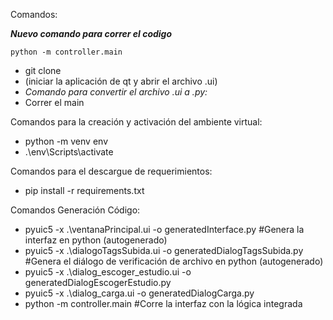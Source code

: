 Comandos:

***Nuevo comando para correr el codigo***
```
python -m controller.main
```

- git clone <link>
- (iniciar la aplicación de qt y abrir el archivo .ui)
- *Comando para convertir el archivo .ui a .py:*
- Correr el main

Comandos para la creación y activación del ambiente virtual:
- python -m venv env
- .\env\Scripts\activate

Comandos para el descargue de requerimientos:
- pip install -r requirements.txt

Comandos Generación Código:
- pyuic5 -x .\ventanaPrincipal.ui -o generatedInterface.py  #Genera la interfaz en python (autogenerado)
- pyuic5 -x .\dialogoTagsSubida.ui -o generatedDialogTagsSubida.py  #Genera el diálogo de verificación de archivo en python (autogenerado)
- pyuic5 -x .\dialog_escoger_estudio.ui -o generatedDialogEscogerEstudio.py
- pyuic5 -x .\dialog_carga.ui -o generatedDialogCarga.py
- python -m controller.main #Corre la interfaz con la lógica integrada